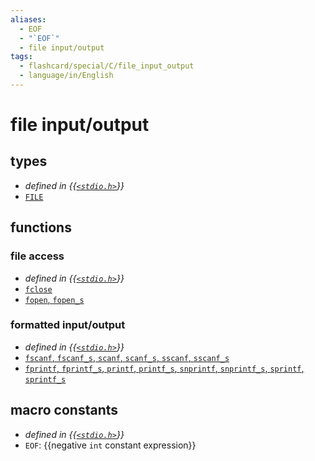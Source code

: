 ```yaml
---
aliases:
  - EOF
  - "`EOF`"
  - file input/output
tags:
  - flashcard/special/C/file_input_output
  - language/in/English
---
```


# file input/output

## types

- _defined in {{[`<stdio.h>`](../../general/C%20file%20input_output.md)}}_
- [`FILE`](file%20input_output/FILE.md) <!--SR:!2024-04-23,172,310-->

## functions

### file access

- _defined in {{[`<stdio.h>`](../../general/C%20file%20input_output.md)}}_
- [`fclose`](file%20input_output/fclose.md)
- [`fopen`, `fopen_s`](file%20input_output/fopen.md) <!--SR:!2024-05-01,180,310-->

### formatted input/output

- _defined in {{[`<stdio.h>`](../../general/C%20file%20input_output.md)}}_
- [`fscanf`, `fscanf_s`, `scanf`, `scanf_s`, `sscanf`, `sscanf_s`](file%20input_output/scanf.md)
- [`fprintf`, `fprintf_s`, `printf`, `printf_s`, `snprintf`, `snprintf_s`, `sprintf`, `sprintf_s`](file%20input_output/printf.md) <!--SR:!2024-04-27,176,310-->

## macro constants

- _defined in {{[`<stdio.h>`](../../general/C%20file%20input_output.md)}}_
- `EOF`: {{negative `int` constant expression}} <!--SR:!2024-05-05,184,310!2025-02-24,406,310-->
